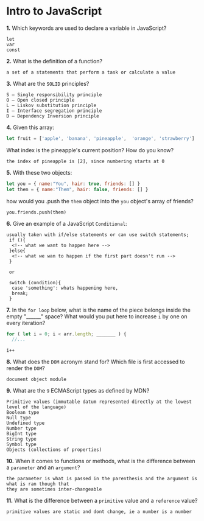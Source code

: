 # Intro to JavaScript

**1.** Which keywords are used to declare a variable in JavaScript?
<!-- enter you answer in the space below -->
```
let
var
const

```
**2.** What is the definition of a function?
<!-- enter you answer in the space below -->
```
a set of a statements that perform a task or calculate a value
```
**3.** What are the `SOLID` principles?
<!-- enter you answer in the space below -->
```
S — Single responsibility principle
O — Open closed principle
L — Liskov substitution principle
I — Interface segregation principle
D — Dependency Inversion principle
```
**4.** Given this array: 
```js
let fruit = ['apple', 'banana', 'pineapple',  'orange', 'strawberry']
``` 
What index is the pineapple's current position? How do you know?
<!-- enter you answer in the space below -->
```
the index of pineapple is [2], since numbering starts at 0

```
**5.** With these two objects: 
```js
let you = { name:"You", hair: true, friends: [] }
let them = { name:"Them", hair: false, friends: [] }
```
how would you .push the `them` object into the `you` object's array of friends?
<!-- enter you answer in the space below -->
```
you.friends.push(them)
```

**6.** Give an example of a JavaScript `Conditional`:
<!-- enter you answer in the space below -->
```
usually taken with if/else statements or can use switch statements;
 if (){
  <!-- what we want to happen here -->
 }else{
  <!-- what we wan to happen if the first part doesn't run -->
 } 

 or

 switch (condition){
  case 'something': whats happening here,
  break;
 }

```
**7.** In the `for loop` below, what is the name of the piece belongs inside the empty "______" space? What would you put here to increase `i` by one on every iteration?
```js
for ( let i = 0; i < arr.length; _______ ) {
  //...
```
<!-- enter you answer in the space below -->
```
i++
```
**8.** What does the `DOM` acronym stand for? Which file is first accessed to render the `DOM`?
<!-- enter yo-u answer in the space below -->
```
document object module
```

**9.** What are the `9` ECMAScript types as defined by MDN?
<!-- enter you answer in the space below -->
```
Primitive values (immutable datum represented directly at the lowest level of the language)
Boolean type
Null type
Undefined type
Number type
BigInt type
String type
Symbol type
Objects (collections of properties)

```
**10.** When it comes to functions or methods, what is the difference between a `parameter` and an `argument`?
<!-- enter you answer in the space below -->
```
the parameter is what is passed in the parenthesis and the argument is what is ran though that
they are sometimes inter-changeable
```
**11.** What is the difference between a `primitive` value and a `reference` value?
<!-- enter you answer in the space below -->
```
primitive values are static and dont change, ie a number is a number
```